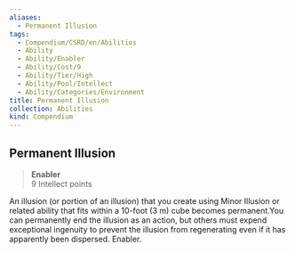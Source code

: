 ```yaml
---
aliases:
  - Permanent Illusion
tags:
  - Compendium/CSRD/en/Abilities
  - Ability
  - Ability/Enabler
  - Ability/Cost/9
  - Ability/Tier/High
  - Ability/Pool/Intellect
  - Ability/Categories/Environment
title: Permanent Illusion
collection: Abilities
kind: Compendium
---
```

## Permanent Illusion  
>**Enabler**  
>9 Intellect points
  
An illusion (or portion of an illusion) that you create using Minor Illusion or related ability that fits within a 10-foot (3 m) cube becomes permanent.You can permanently end the illusion as an action, but others must expend exceptional ingenuity to prevent the illusion from regenerating even if it has apparently been dispersed. Enabler.